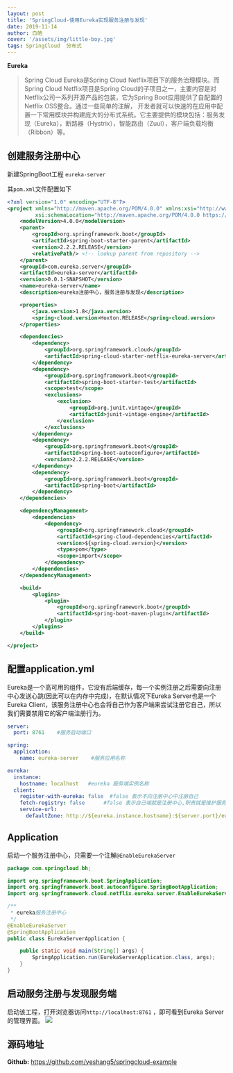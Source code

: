 ```yaml
---
layout: post
title: 'SpringCloud-使用Eureka实现服务注册与发现'
date: 2019-11-14
author: 白皓
cover: '/assets/img/little-boy.jpg'
tags: SpringCloud  分布式  
---
```


**Eureka**

>   Spring Cloud Eureka是Spring Cloud Netflix项目下的服务治理模块。而Spring Cloud Netflix项目是Spring Cloud的子项目之一，主要内容是对Netflix公司一系列开源产品的包装，它为Spring Boot应用提供了自配置的Netflix OSS整合。通过一些简单的注解，
开发者就可以快速的在应用中配置一下常用模块并构建庞大的分布式系统。它主要提供的模块包括：服务发现（Eureka），断路器（Hystrix），智能路由（Zuul），客户端负载均衡（Ribbon）等。

##  创建服务注册中心

新建SpringBoot工程 `eureka-server`

其`pom.xml`文件配置如下

```xml
<?xml version="1.0" encoding="UTF-8"?>
<project xmlns="http://maven.apache.org/POM/4.0.0" xmlns:xsi="http://www.w3.org/2001/XMLSchema-instance"
         xsi:schemaLocation="http://maven.apache.org/POM/4.0.0 https://maven.apache.org/xsd/maven-4.0.0.xsd">
    <modelVersion>4.0.0</modelVersion>
    <parent>
        <groupId>org.springframework.boot</groupId>
        <artifactId>spring-boot-starter-parent</artifactId>
        <version>2.2.2.RELEASE</version>
        <relativePath/> <!-- lookup parent from repository -->
    </parent>
    <groupId>com.eureka.server</groupId>
    <artifactId>eureka-server</artifactId>
    <version>0.0.1-SNAPSHOT</version>
    <name>eureka-server</name>
    <description>eureka注册中心，服务注册与发现</description>

    <properties>
        <java.version>1.8</java.version>
        <spring-cloud.version>Hoxton.RELEASE</spring-cloud.version>
    </properties>

    <dependencies>
        <dependency>
            <groupId>org.springframework.cloud</groupId>
            <artifactId>spring-cloud-starter-netflix-eureka-server</artifactId>
        </dependency>
        <dependency>
            <groupId>org.springframework.boot</groupId>
            <artifactId>spring-boot-starter-test</artifactId>
            <scope>test</scope>
            <exclusions>
                <exclusion>
                    <groupId>org.junit.vintage</groupId>
                    <artifactId>junit-vintage-engine</artifactId>
                </exclusion>
            </exclusions>
        </dependency>
        <dependency>
            <groupId>org.springframework.boot</groupId>
            <artifactId>spring-boot-autoconfigure</artifactId>
            <version>2.2.2.RELEASE</version>
        </dependency>
        <dependency>
            <groupId>org.springframework.boot</groupId>
            <artifactId>spring-boot</artifactId>
        </dependency>
    </dependencies>

    <dependencyManagement>
        <dependencies>
            <dependency>
                <groupId>org.springframework.cloud</groupId>
                <artifactId>spring-cloud-dependencies</artifactId>
                <version>${spring-cloud.version}</version>
                <type>pom</type>
                <scope>import</scope>
            </dependency>
        </dependencies>
    </dependencyManagement>

    <build>
        <plugins>
            <plugin>
                <groupId>org.springframework.boot</groupId>
                <artifactId>spring-boot-maven-plugin</artifactId>
            </plugin>
        </plugins>
    </build>

</project>

```

##  配置application.yml

Eureka是一个高可用的组件，它没有后端缓存，每一个实例注册之后需要向注册中心发送心跳(因此可以在内存中完成)，在默认情况下Eureka Server也是一个Eureka Client，该服务注册中心也会将自己作为客户端来尝试注册它自己，所以我们需要禁用它的客户端注册行为。
```yaml
server:
  port: 8761    #服务启动端口

spring:
  application:
    name: eureka-server    #服务应用名称

eureka:
  instance:
    hostname: localhost   #eureka 服务端实例名称
  client:
    register-with-eureka: false  #false 表示不向注册中心中注册自己
    fetch-registry: false      #false 表示自己端就是注册中心,职责就是维护服务实例，并不需要去检索服务
    service-url:
      defaultZone: http://${eureka.instance.hostname}:${server.port}/eureka/
```

##  Application
启动一个服务注册中心，只需要一个注解`@EnableEurekaServer`
```java
package com.springcloud.bh;

import org.springframework.boot.SpringApplication;
import org.springframework.boot.autoconfigure.SpringBootApplication;
import org.springframework.cloud.netflix.eureka.server.EnableEurekaServer;

/**
 * eureka服务注册中心
 */
@EnableEurekaServer
@SpringBootApplication
public class EurekaServerApplication {

    public static void main(String[] args) {
        SpringApplication.run(EurekaServerApplication.class, args);
    }
}

```

##  启动服务注册与发现服务端
启动该工程，打开浏览器访问`http://localhost:8761` ，即可看到Eureka Server的管理界面。
![](https://s2.ax1x.com/2019/12/20/QOCiSP.png)

##  源码地址
**Github:** https://github.com/yeshang5/springcloud-example
